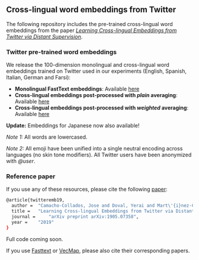 ## Cross-lingual word embeddings from Twitter

The following repository includes the pre-trained cross-lingual word embeddings from the paper *[Learning Cross-lingual Embeddings from Twitter via Distant Supervision](https://arxiv.org/abs/1905.07358)*.


### Twitter pre-trained word embeddings

We release the 100-dimension monolingual and cross-lingual word embeddings trained on Twitter used in our experiments (English, Spanish, Italian, German and Farsi):

- **Monolingual FastText embeddings**: Available [here](https://drive.google.com/drive/folders/1a9llDhoM6zD-sOKiM0AdSxDYq2-15PJD?usp=sharing)
- **Cross-lingual embeddings post-processed with *plain* averaging**: Available [here](https://drive.google.com/drive/folders/1nuZLzGhStjflmi6hFK6a3qTSPFQfsC-K?usp=sharing)
- **Cross-lingual embeddings post-processed with *weighted* averaging**: Available [here](https://drive.google.com/drive/folders/1JGNS2s8UwBM1itpMPDRi9wYqDgPBXcKf?usp=sharing)

**Update:** Embeddings for Japanese now also available!

*Note 1:* All words are lowercased.

*Note 2:* All emoji have been unified into a single neutral encoding across languages (no skin tone modifiers). All Twitter users have been anonymized with *@user*.

### Reference paper

If you use any of these resources, please cite the following [paper](https://arxiv.org/abs/1905.07358):
```bash
@article{twitteremb19,
  author = 	"Camacho-Collados, Jose and Doval, Yerai and Mart\'{i}nez-C\'{a}mara, Eugenio and Espinosa-Anke, Luis and Barbieri, Francesco and Schockaert, Steven",
  title = 	"Learning Cross-lingual Embeddings from Twitter via Distant Supervision",
  journal = 	"arXiv preprint arXiv:1905.07358",
  year = 	"2019"
}

```

Full code coming soon.

If you use [Fasttext](https://www.mitpressjournals.org/doi/pdfplus/10.1162/tacl_a_00051) or [VecMap](https://aclweb.org/anthology/P18-1073), please also cite their corresponding papers.
